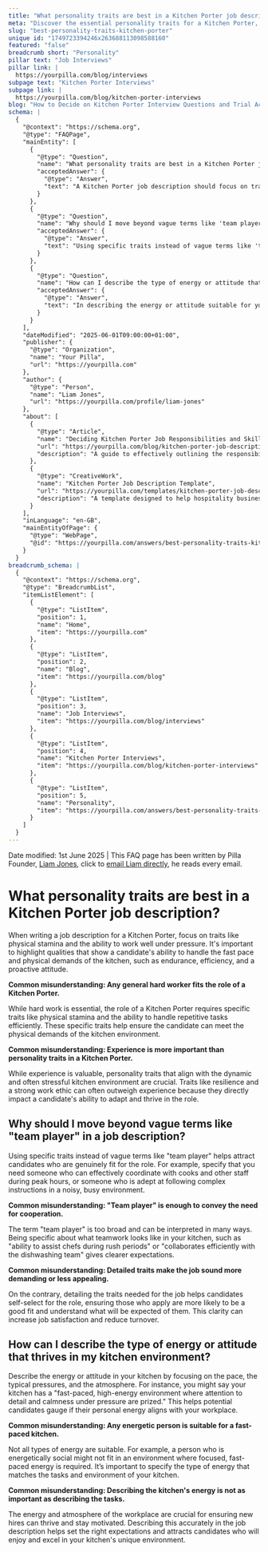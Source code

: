```yaml
---
title: "What personality traits are best in a Kitchen Porter job description?"
meta: "Discover the essential personality traits for a Kitchen Porter, including stamina and efficiency, and why specific traits are crucial over vague terms like "team player.""
slug: "best-personality-traits-kitchen-porter"
unique id: "1749723394246x263688113098588160"
featured: "false"
breadcrumb short: "Personality"
pillar text: "Job Interviews"
pillar link: |
  https://yourpilla.com/blog/interviews
subpage text: "Kitchen Porter Interviews"
subpage link: |
  https://yourpilla.com/blog/kitchen-porter-interviews
blog: "How to Decide on Kitchen Porter Interview Questions and Trial Activities"
schema: |
  {
    "@context": "https://schema.org",
    "@type": "FAQPage",
    "mainEntity": [
      {
        "@type": "Question",
        "name": "What personality traits are best in a Kitchen Porter job description?",
        "acceptedAnswer": {
          "@type": "Answer",
          "text": "A Kitchen Porter job description should focus on traits such as physical stamina, endurance, efficiency, and a proactive attitude. These qualities are essential as they demonstrate a candidate’s ability to manage the fast pace and physical demands of the kitchen environment effectively."
        }
      },
      {
        "@type": "Question",
        "name": "Why should I move beyond vague terms like 'team player' in a job description?",
        "acceptedAnswer": {
          "@type": "Answer",
          "text": "Using specific traits instead of vague terms like 'team player' in a job description helps attract candidates who are genuinely fit for the role. For instance, specifying the need for effective coordination with cooks during peak hours and the ability to follow complex instructions in a busy environment provides clear expectations and attracts more suitable candidates."
        }
      },
      {
        "@type": "Question",
        "name": "How can I describe the type of energy or attitude that thrives in my kitchen environment?",
        "acceptedAnswer": {
          "@type": "Answer",
          "text": "In describing the energy or attitude suitable for your kitchen, focus on highlighting a fast-paced, high-energy environment where attention to detail and calmness under pressure are valued. This helps potential candidates understand what kind of personal energy and attitude align with your workplace’s demands and ethos."
        }
      }
    ],
    "dateModified": "2025-06-01T09:00:00+01:00",
    "publisher": {
      "@type": "Organization",
      "name": "Your Pilla",
      "url": "https://yourpilla.com"
    },
    "author": {
      "@type": "Person",
      "name": "Liam Jones",
      "url": "https://yourpilla.com/profile/liam-jones"
    },
    "about": [
      {
        "@type": "Article",
        "name": "Deciding Kitchen Porter Job Responsibilities and Skills",
        "url": "https://yourpilla.com/blog/kitchen-porter-job-description",
        "description": "A guide to effectively outlining the responsibilities and skills required for a Kitchen Porter to ensure optimal job performance and candidate selection."
      },
      {
        "@type": "CreativeWork",
        "name": "Kitchen Porter Job Description Template",
        "url": "https://yourpilla.com/templates/kitchen-porter-job-description",
        "description": "A template designed to help hospitality businesses draft comprehensive and specific job descriptions for Kitchen Porter positions."
      }
    ],
    "inLanguage": "en-GB",
    "mainEntityOfPage": {
      "@type": "WebPage",
      "@id": "https://yourpilla.com/answers/best-personality-traits-kitchen-porter"
    }
  }
breadcrumb_schema: |
  {
    "@context": "https://schema.org",
    "@type": "BreadcrumbList",
    "itemListElement": [
      {
        "@type": "ListItem",
        "position": 1,
        "name": "Home",
        "item": "https://yourpilla.com"
      },
      {
        "@type": "ListItem",
        "position": 2,
        "name": "Blog",
        "item": "https://yourpilla.com/blog"
      },
      {
        "@type": "ListItem",
        "position": 3,
        "name": "Job Interviews",
        "item": "https://yourpilla.com/blog/interviews"
      },
      {
        "@type": "ListItem",
        "position": 4,
        "name": "Kitchen Porter Interviews",
        "item": "https://yourpilla.com/blog/kitchen-porter-interviews"
      },
      {
        "@type": "ListItem",
        "position": 5,
        "name": "Personality",
        "item": "https://yourpilla.com/answers/best-personality-traits-kitchen-porter"
      }
    ]
  }
---
```


Date modified: 1st June 2025 | This FAQ page has been written by Pilla Founder, [Liam Jones](https://yourpilla.com/profile/liam-jones), click to [email Liam directly](https://mailto:liam@yourpilla.com), he reads every email.

# What personality traits are best in a Kitchen Porter job description?

When writing a job description for a Kitchen Porter, focus on traits like physical stamina and the ability to work well under pressure. It's important to highlight qualities that show a candidate's ability to handle the fast pace and physical demands of the kitchen, such as endurance, efficiency, and a proactive attitude.

**Common misunderstanding: Any general hard worker fits the role of a Kitchen Porter.**

While hard work is essential, the role of a Kitchen Porter requires specific traits like physical stamina and the ability to handle repetitive tasks efficiently. These specific traits help ensure the candidate can meet the physical demands of the kitchen environment.

**Common misunderstanding: Experience is more important than personality traits in a Kitchen Porter.**

While experience is valuable, personality traits that align with the dynamic and often stressful kitchen environment are crucial. Traits like resilience and a strong work ethic can often outweigh experience because they directly impact a candidate's ability to adapt and thrive in the role.

## Why should I move beyond vague terms like "team player" in a job description?

Using specific traits instead of vague terms like "team player" helps attract candidates who are genuinely fit for the role. For example, specify that you need someone who can effectively coordinate with cooks and other staff during peak hours, or someone who is adept at following complex instructions in a noisy, busy environment.

**Common misunderstanding: "Team player" is enough to convey the need for cooperation.**

The term "team player" is too broad and can be interpreted in many ways. Being specific about what teamwork looks like in your kitchen, such as "ability to assist chefs during rush periods" or "collaborates efficiently with the dishwashing team" gives clearer expectations.

**Common misunderstanding: Detailed traits make the job sound more demanding or less appealing.**

On the contrary, detailing the traits needed for the job helps candidates self-select for the role, ensuring those who apply are more likely to be a good fit and understand what will be expected of them. This clarity can increase job satisfaction and reduce turnover.

## How can I describe the type of energy or attitude that thrives in my kitchen environment?

Describe the energy or attitude in your kitchen by focusing on the pace, the typical pressures, and the atmosphere. For instance, you might say your kitchen has a "fast-paced, high-energy environment where attention to detail and calmness under pressure are prized." This helps potential candidates gauge if their personal energy aligns with your workplace.

**Common misunderstanding: Any energetic person is suitable for a fast-paced kitchen.**

Not all types of energy are suitable. For example, a person who is energetically social might not fit in an environment where focused, fast-paced energy is required. It’s important to specify the type of energy that matches the tasks and environment of your kitchen.

**Common misunderstanding: Describing the kitchen's energy is not as important as describing the tasks.**

The energy and atmosphere of the workplace are crucial for ensuring new hires can thrive and stay motivated. Describing this accurately in the job description helps set the right expectations and attracts candidates who will enjoy and excel in your kitchen's unique environment.